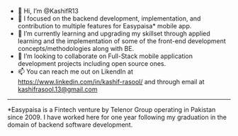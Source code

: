 - 👋 Hi, I’m @KashifR13
- 👀 I focused on the backend development, implementation, and contribution to multiple features for Easypaisa* mobile app.
- 🌱 I’m currently learning and upgrading my skillset through applied learning and the implementation of some of the front-end development concepts/methodologies along with BE.
- 💞️ I’m looking to collaborate on Full-Stack mobile application development projects including open source ones.
- 📫 You can reach me out on LikendIn at https://www.linkedin.com/in/kashif-rasool/ and through email at kashifrasool.13@gmail.com


--------------------------------------------------------------------------------
*Easypaisa is a Fintech venture by Telenor Group operating in Pakistan since 2009. I have worked here for one year following my graduation in the domain of backend software development.

<!---
KashifR13/KashifR13 is a ✨ special ✨ repository because its `README.md` (this file) appears on your GitHub profile.
You can click the Preview link to take a look at your changes.
--->
